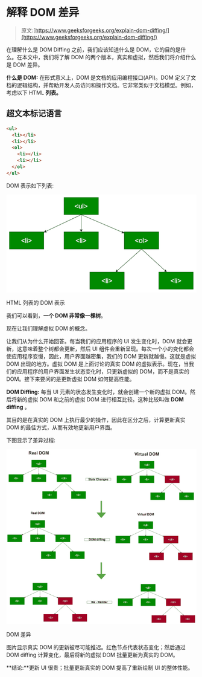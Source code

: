 # 解释 DOM 差异

> 原文:[https://www.geeksforgeeks.org/explain-dom-diffing/](https://www.geeksforgeeks.org/explain-dom-diffing/)

在理解什么是 DOM Diffing 之前，我们应该知道什么是 DOM，它的目的是什么。在本文中，我们将了解 DOM 的两个版本，真实和虚拟，然后我们将介绍什么是 DOM 差异。

**什么是 DOM:** 在形式意义上，DOM 是文档的应用编程接口(API)。DOM 定义了文档的逻辑结构，并帮助开发人员访问和操作文档。它非常类似于文档模型。例如，考虑以下 HTML **列表。**

## 超文本标记语言

```html
<ul>
  <li></li>
  <li></li>
  <ol>
    <li></li>
    <li></li>
  </ol>
</ul>
```

DOM 表示如下列表:

![](img/e49a2ef2c0e122095374f0dbd0503612.png)

HTML 列表的 DOM 表示

我们可以看到，**一个 DOM 非常像一棵树**。

现在让我们理解虚拟 DOM 的概念。

让我们从为什么开始回答。每当我们的应用程序的 UI 发生变化时，DOM 就会更新，这意味着整个树都会更新，然后 UI 组件会重新呈现。每次一个小的变化都会使应用程序变慢，因此，用户界面越密集，我们的 DOM 更新就越慢。这就是虚拟 DOM 出现的地方。虚拟 DOM 是上面讨论的真实 DOM 的虚拟表示。现在，当我们的应用程序的用户界面发生状态变化时，只更新虚拟的 DOM，而不是真实的 DOM。接下来要问的是更新虚拟 DOM 如何提高性能。

**DOM Diffing:** 每当 UI 元素的状态发生变化时，就会创建一个新的虚拟 DOM。然后将新的虚拟 DOM 和之前的虚拟 DOM 进行相互比较。这种比较叫做 **DOM diffing** 。

其目的是在真实的 DOM 上执行最少的操作，因此在区分之后，计算更新真实 DOM 的最佳方式，从而有效地更新用户界面。

下图显示了差异过程:

![](img/0fbff37a7e357f7fa971d946763a21f1.png)

DOM 差异

图片显示真实 DOM 的更新被尽可能推迟。红色节点代表状态变化；然后通过 DOM diffing 计算变化，最后将新的虚拟 DOM 批量更新为真实的 DOM。

**结论:**更新 UI 很贵；批量更新真实的 DOM 提高了重新绘制 UI 的整体性能。